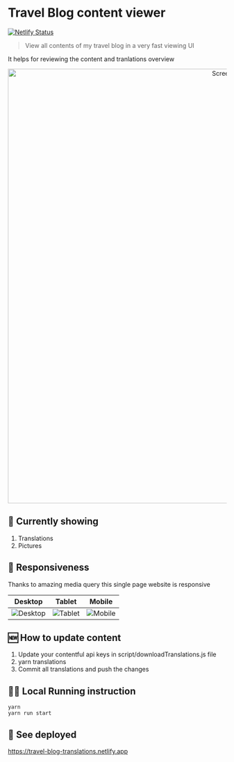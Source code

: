 # Travel Blog content viewer

[![Netlify Status](https://api.netlify.com/api/v1/badges/475d5800-8d51-4327-a1d6-b834d3ff8a65/deploy-status)](https://app.netlify.com/sites/travel-blog-translations/deploys)

> View all contents of my travel blog in a very fast viewing UI

It helps for reviewing the content and tranlations overview

<p align="center">
  <img height="auto" width="1000px" alt="Screenshot" src="https://cdn.jsdelivr.net/gh/ayonious/translations-viewer@master/documentation/screenshot.desktop.png">
</p>

## 🔬 Currently showing

1. Translations
2. Pictures

## 📱 Responsiveness

Thanks to amazing media query this single page website is responsive

| Desktop                                                                                                          | Tablet                                                                                                         | Mobile                                                                                                         |
| ---------------------------------------------------------------------------------------------------------------- | -------------------------------------------------------------------------------------------------------------- | -------------------------------------------------------------------------------------------------------------- |
| ![Desktop](https://cdn.jsdelivr.net/gh/ayonious/translations-viewer@master/documentation/screenshot.desktop.png) | ![Tablet](https://cdn.jsdelivr.net/gh/ayonious/translations-viewer@master/documentation/screenshot.tablet.png) | ![Mobile](https://cdn.jsdelivr.net/gh/ayonious/translations-viewer@master/documentation/screenshot.mobile.png) |

## 🆕 How to update content

1. Update your contentful api keys in script/downloadTranslations.js file
2. yarn translations
3. Commit all translations and push the changes

## 🏃‍♂️ Local Running instruction

```
yarn
yarn run start
```

## 🚀 See deployed

https://travel-blog-translations.netlify.app
